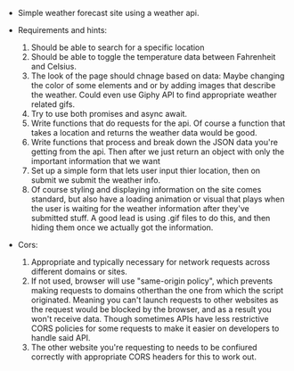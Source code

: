 -   Simple weather forecast site using a weather api.

*   Requirements and hints:

    1.  Should be able to search for a specific location
    2.  Should be able to toggle the temperature data between Fahrenheit and Celsius.
    3.  The look of the page should chnage based on data: Maybe changing the color of some elements
        and or by adding images that describe the weather. Could even use Giphy API to find appropriate
        weather related gifs.
    4.  Try to use both promises and async await.
    5.  Write functions that do requests for the api. Of course
        a function that takes a location and returns the weather data would be good.
    6.  Write functions that process and break down the JSON data you're getting from the api.
        Then after we just return an object with only the important information that we want
    7.  Set up a simple form that lets user input thier location, then
        on submit we submit the weather info.
    8.  Of course styling and displaying information on the site comes standard, but also
        have a loading animation or visual that plays when the user is waiting for the
        weather information after they've submitted stuff. A good lead is using .gif
        files to do this, and then hiding them once we actually got the information.

*   Cors:
    1.  Appropriate and typically necessary for network requests across different domains or sites.
    2.  If not used, browser will use "same-origin policy", which prevents making requests to domains
        otherthan the one from which the script originated. Meaning you can't launch requests to other websites
        as the request would be blocked by the browser, and as a result you won't receive data. Though
        sometimes APIs have less restrictive CORS policies for some requests to make it easier on developers
        to handle said API.
    3.  The other website you're requesting to needs to be confiured correctly with appropriate CORS
        headers for this to work out.
